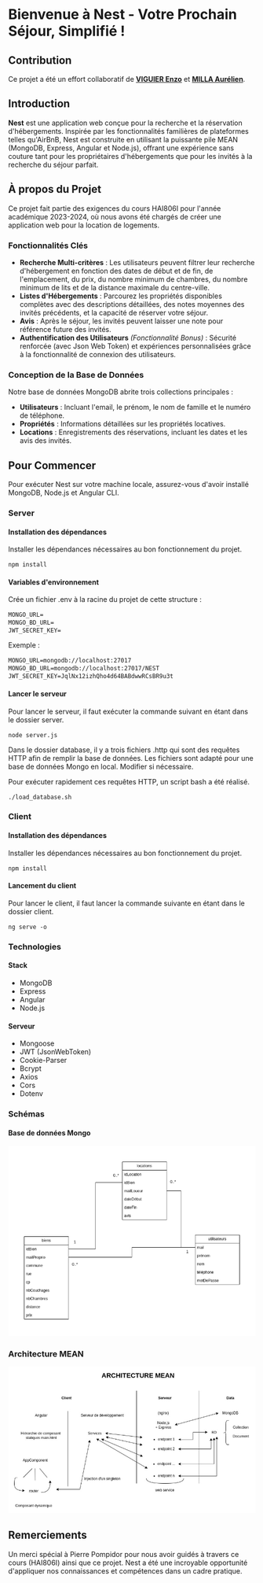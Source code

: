 # Bienvenue à Nest - Votre Prochain Séjour, Simplifié !

## Contribution

Ce projet a été un effort collaboratif de **[VIGUIER Enzo](https://github.com/enzo-viguier)** et **[MILLA Aurélien](https://github.com/DenoxM)**.

## Introduction

**Nest** est une application web conçue pour la recherche et la réservation d'hébergements. Inspirée par les fonctionnalités familières de plateformes telles qu'AirBnB, Nest est construite en utilisant la puissante pile MEAN (MongoDB, Express, Angular et Node.js), offrant une expérience sans couture tant pour les propriétaires d'hébergements que pour les invités à la recherche du séjour parfait.

## À propos du Projet

Ce projet fait partie des exigences du cours HAI806I pour l'année académique 2023-2024, où nous avons été chargés de créer une application web pour la location de logements.

### Fonctionnalités Clés

- **Recherche Multi-critères** : Les utilisateurs peuvent filtrer leur recherche d'hébergement en fonction des dates de début et de fin, de l'emplacement, du prix, du nombre minimum de chambres, du nombre minimum de lits et de la distance maximale du centre-ville.
- **Listes d'Hébergements** : Parcourez les propriétés disponibles complètes avec des descriptions détaillées, des notes moyennes des invités précédents, et la capacité de réserver votre séjour.
- **Avis** : Après le séjour, les invités peuvent laisser une note pour référence future des invités.
- **Authentification des Utilisateurs** *(Fonctionnalité Bonus)* : Sécurité renforcée (avec Json Web Token) et expériences personnalisées grâce à la fonctionnalité de connexion des utilisateurs.

### Conception de la Base de Données

Notre base de données MongoDB abrite trois collections principales :
- **Utilisateurs** : Incluant l'email, le prénom, le nom de famille et le numéro de téléphone.
- **Propriétés** : Informations détaillées sur les propriétés locatives.
- **Locations** : Enregistrements des réservations, incluant les dates et les avis des invités.

## Pour Commencer

Pour exécuter Nest sur votre machine locale, assurez-vous d'avoir installé MongoDB, Node.js et Angular CLI.

### Server

#### Installation des dépendances

Installer les dépendances nécessaires au bon fonctionnement du projet.

```
npm install
```

#### Variables d'environnement

Crée un fichier .env à la racine du projet de cette structure :

```
MONGO_URL=
MONGO_BD_URL=
JWT_SECRET_KEY=
```

Exemple : 

```
MONGO_URL=mongodb://localhost:27017
MONGO_BD_URL=mongodb://localhost:27017/NEST
JWT_SECRET_KEY=JqlNx12izhQho4d64BABdwwRCsBR9u3t
```

#### Lancer le serveur

Pour lancer le serveur, il faut exécuter la commande suivant en étant dans le dossier server.

```
node server.js
```

Dans le dossier database, il y a trois fichiers .http qui sont des requêtes HTTP afin de remplir la base de données.
Les fichiers sont adapté pour une base de données Mongo en local. Modifier si nécessaire.

Pour exécuter rapidement ces requêtes HTTP, un script bash a été réalisé.

```
./load_database.sh
```

### Client

#### Installation des dépendances

Installer les dépendances nécessaires au bon fonctionnement du projet.

```
npm install
```

#### Lancement du client

Pour lancer le client, il faut lancer la commande suivante en étant dans le dossier client.

```
ng serve -o
```

### Technologies

#### Stack

- MongoDB
- Express
- Angular
- Node.js

#### Serveur
- Mongoose
- JWT (JsonWebToken)
- Cookie-Parser
- Bcrypt
- Axios
- Cors
- Dotenv

### Schémas

#### Base de données Mongo

![Schéma de la base de données Mongo](BD.png "Schéma de la base de données Mongo")

### Architecture MEAN 

![Schéma de l'architecture MEAN](schema_mean.jpg "Schéma de l'architecture MEAN")


## Remerciements

Un merci spécial à Pierre Pompidor pour nous avoir guidés à travers ce cours (HAI806I) ainsi que ce projet. Nest a été une incroyable opportunité d'appliquer nos connaissances et compétences dans un cadre pratique.